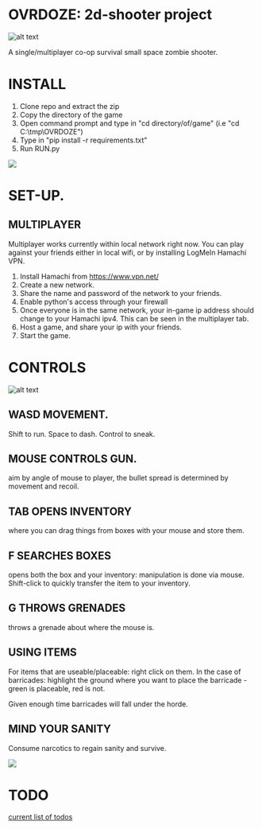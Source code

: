 # OVRDOZE: 2d-shooter project

![alt text](https://github.com/dille12/OVRDOZE/tree/main/assets/texture/coverArt.png "OVRDOZE")

A single/multiplayer co-op survival small space zombie shooter.

# INSTALL

1. Clone repo and extract the zip
2. Copy the directory of the game
3. Open command prompt and type in "cd directory/of/game" (i.e "cd C:\tmp\OVRDOZE")
4. Type in "pip install -r requirements.txt"
5. Run RUN.py

![](https://github.com/dille12/OVRDOZE/tree/main/assets/texture/output2.gif)

# SET-UP.
## MULTIPLAYER
Multiplayer works currently within local network right now. You can play against your friends either in local wifi, or by installing LogMeIn Hamachi VPN.

1. Install Hamachi from https://www.vpn.net/
2. Create a new network.
3. Share the name and password of the network to your friends.
4. Enable python's access through your firewall
5. Once everyone is in the same network, your in-game ip address should change to your Hamachi ipv4. This can be seen in the multiplayer tab.
6. Host a game, and share your ip with your friends.
7. Start the game.

# CONTROLS

![alt text](https://github.com/dille12/OVRDOZE/tree/main/assets/texture/image.png "splash")


## WASD MOVEMENT.
Shift to run. Space to dash. Control to sneak.

## MOUSE CONTROLS GUN.
aim by angle of mouse to player,
the bullet spread is determined by movement and recoil.

## TAB OPENS INVENTORY
where you can drag things from boxes with your mouse and store them.

## F SEARCHES BOXES
opens both the box and your inventory: manipulation is done via mouse. Shift-click to quickly transfer the item to your inventory.

## G THROWS GRENADES
throws a grenade about where the mouse is.

## USING ITEMS

For items that are useable/placeable: right click on them.
In the case of barricades: highlight the ground where you want to place the barricade - green is placeable, red is not.

Given enough time barricades will fall under the horde.

## MIND YOUR SANITY
Consume narcotics to regain sanity and survive.

![](https://github.com/dille12/OVRDOZE/tree/main/assets/texture/output.gif)

# TODO
[current list of todos](/todos.md)
